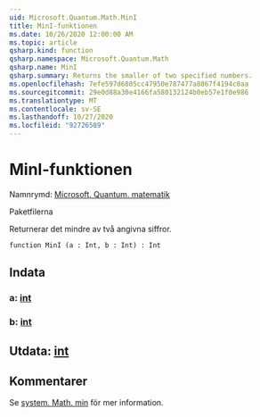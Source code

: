```yaml
---
uid: Microsoft.Quantum.Math.MinI
title: MinI-funktionen
ms.date: 10/26/2020 12:00:00 AM
ms.topic: article
qsharp.kind: function
qsharp.namespace: Microsoft.Quantum.Math
qsharp.name: MinI
qsharp.summary: Returns the smaller of two specified numbers.
ms.openlocfilehash: 7efe597d6805cc47950e787477a8867f4194c0aa
ms.sourcegitcommit: 29e0d88a30e4166fa580132124b0eb57e1f0e986
ms.translationtype: MT
ms.contentlocale: sv-SE
ms.lasthandoff: 10/27/2020
ms.locfileid: "92726589"
---
```

# <a name="mini-function"></a>MinI-funktionen

Namnrymd: [Microsoft. Quantum. matematik](xref:Microsoft.Quantum.Math)

Paketfilerna [](https://nuget.org/packages/)


Returnerar det mindre av två angivna siffror.

```qsharp
function MinI (a : Int, b : Int) : Int
```


## <a name="input"></a>Indata

### <a name="a--int"></a>a: [int](xref:microsoft.quantum.lang-ref.int)




### <a name="b--int"></a>b: [int](xref:microsoft.quantum.lang-ref.int)





## <a name="output--int"></a>Utdata: [int](xref:microsoft.quantum.lang-ref.int)



## <a name="remarks"></a>Kommentarer

Se [system. Math. min](https://docs.microsoft.com/dotnet/api/system.math.min) för mer information.